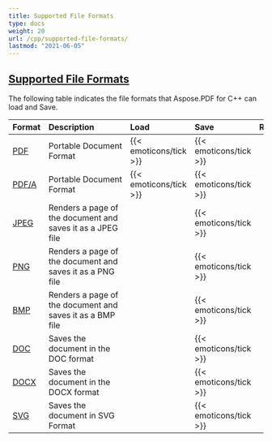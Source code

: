 ```yaml
---
title: Supported File Formats
type: docs
weight: 20
url: /cpp/supported-file-formats/
lastmod: "2021-06-05"
---
```


## <ins>**Supported File Formats**
The following table indicates the file formats that Aspose.PDF for C++ can load and Save.

|**Format**|**Description**|**Load**|**Save**|**Remarks**|
| :- | :- | :- | :- | :- |
|[PDF](https://docs.fileformat.com/pdf/)|Portable Document Format|{{< emoticons/tick >}}|{{< emoticons/tick >}} | |
|[PDF/A](https://wiki.fileformat.com/pdf/a/)|Portable Document Format|{{< emoticons/tick >}}|{{< emoticons/tick >}} | |
|[JPEG](https://wiki.fileformat.com/image/jpeg/)|Renders a page of the document and saves it as a JPEG file| |{{< emoticons/tick >}}| |
|[PNG](https://wiki.fileformat.com/image/png/)|Renders a page of the document and saves it as a PNG file| |{{< emoticons/tick >}}| |
|[BMP](https://wiki.fileformat.com/image/bmp/)|Renders a page of the document and saves it as a BMP file| |{{< emoticons/tick >}}| |
|[DOC](https://wiki.fileformat.com/word-processing/doc/)|Saves the document in the DOC format| |{{< emoticons/tick >}}| |
|[DOCX](https://wiki.fileformat.com/word-processing/docx/)|Saves the document in the DOCX format| |{{< emoticons/tick >}}| |
|[SVG](https://wiki.fileformat.com/page-description-language/svg/)|Saves the document in SVG Format| |{{< emoticons/tick >}}| |
